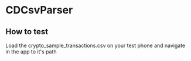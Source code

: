 # CDCsvParser

## How to test

Load the crypto_sample_transactions.csv on your test phone and navigate in the app to it's path
